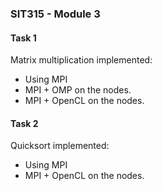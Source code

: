 ### SIT315 - Module 3

#### Task 1
Matrix multiplication implemented:
- Using MPI
- MPI + OMP on the nodes.
- MPI + OpenCL on the nodes.

#### Task 2
Quicksort implemented:
- Using MPI
- MPI + OpenCL on the nodes.